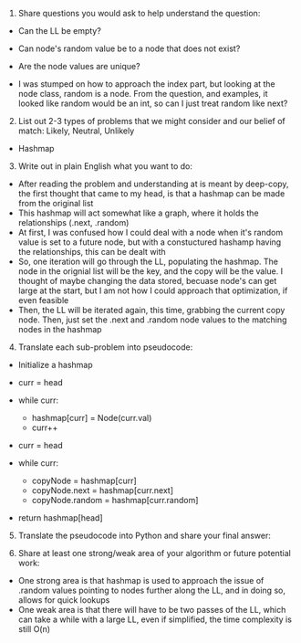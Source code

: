 1. Share questions you would ask to help understand the question:
- Can the LL be empty?
- Can node's random value be to a node that does not exist?
- Are the node values are unique?

- I was stumped on how to approach the index part, but looking at the node class, random is a node. From the question, and examples, it looked like random would be an int, so can I just treat random like next?

2. List out 2-3 types of problems that we might consider and our belief of match: Likely, Neutral, Unlikely
- Hashmap 

3. Write out in plain English what you want to do: 
- After reading the problem and understanding at is meant by deep-copy, the first thought that came to my head, is that a hashmap can be made from the original list 
- This hashmap will act somewhat like a graph, where it holds the relationships (.next, .random)
- At first, I was confused how I could deal with a node when it's random value is set to a future node, but with a constuctured hashamp having the relationships, this can be dealt with
- So, one iteration will go through the LL, populating the hashmap. The node in the orignial list will be the key, and the copy will be the value. I thought of maybe changing the data stored, becuase node's can get large at the start, but I am not how I could approach that optimization, if even feasible 
- Then, the LL will be iterated again, this time, grabbing the current copy node. Then, just set the .next and .random node values to the matching nodes in the hashmap

4. Translate each sub-problem into pseudocode:
- Initialize a hashmap 
- curr = head
- while curr:
  - hashmap[curr] = Node(curr.val)
  - curr++ 

- curr = head
- while curr:
  - copyNode = hashmap[curr]
  - copyNode.next = hashmap[curr.next]
  - copyNode.random = hashmap[curr.random]

- return hashmap[head]

5. Translate the pseudocode into Python and share your final answer:
  <!-- class Solution:
    def copyRandomList(self, head: 'Optional[Node]') -> 'Optional[Node]':
        hashmap = {}

        curr = head
        while curr: 
            hashmap[curr] = Node(curr.val)
            curr = curr.next
        
        hashmap[None] = None
    
        curr = head
        while curr:
            copyNode = hashmap[curr]
            copyNode.next = hashmap[curr.next]
            copyNode.random = hashmap[curr.random]
            curr = curr.next

        return hashmap[head]  -->

6. Share at least one strong/weak area of your algorithm or future potential work:
- One strong area is that hashmap is used to approach the issue of .random values pointing to nodes further along the LL, and in doing so, allows for quick lookups
- One weak area is that there will have to be two passes of the LL, which can take a while with a large LL, even if simplified, the time complexity is still O(n)